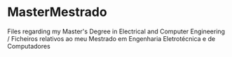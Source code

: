 # MasterMestrado
Files regarding my Master's Degree in Electrical and Computer Engineering / Ficheiros relativos ao meu Mestrado em Engenharia Eletrotécnica e de Computadores
